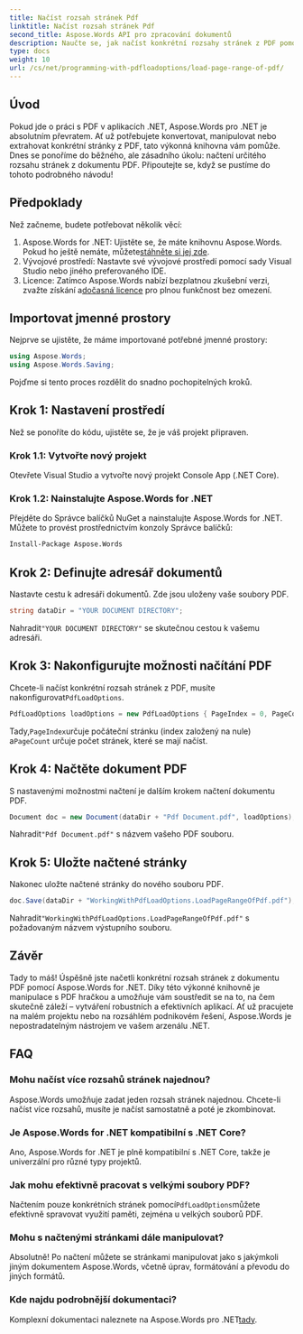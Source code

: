 ```yaml
---
title: Načíst rozsah stránek Pdf
linktitle: Načíst rozsah stránek Pdf
second_title: Aspose.Words API pro zpracování dokumentů
description: Naučte se, jak načíst konkrétní rozsahy stránek z PDF pomocí Aspose.Words for .NET v tomto komplexním, podrobném tutoriálu. Ideální pro .NET vývojáře.
type: docs
weight: 10
url: /cs/net/programming-with-pdfloadoptions/load-page-range-of-pdf/
---
```

## Úvod

Pokud jde o práci s PDF v aplikacích .NET, Aspose.Words pro .NET je absolutním převratem. Ať už potřebujete konvertovat, manipulovat nebo extrahovat konkrétní stránky z PDF, tato výkonná knihovna vám pomůže. Dnes se ponoříme do běžného, ale zásadního úkolu: načtení určitého rozsahu stránek z dokumentu PDF. Připoutejte se, když se pustíme do tohoto podrobného návodu!

## Předpoklady

Než začneme, budete potřebovat několik věcí:

1. Aspose.Words for .NET: Ujistěte se, že máte knihovnu Aspose.Words. Pokud ho ještě nemáte, můžete[stáhněte si jej zde](https://releases.aspose.com/words/net/).
2. Vývojové prostředí: Nastavte své vývojové prostředí pomocí sady Visual Studio nebo jiného preferovaného IDE.
3.  Licence: Zatímco Aspose.Words nabízí bezplatnou zkušební verzi, zvažte získání a[dočasná licence](https://purchase.aspose.com/temporary-license/) pro plnou funkčnost bez omezení.

## Importovat jmenné prostory

Nejprve se ujistěte, že máme importované potřebné jmenné prostory:

```csharp
using Aspose.Words;
using Aspose.Words.Saving;
```

Pojďme si tento proces rozdělit do snadno pochopitelných kroků. 

## Krok 1: Nastavení prostředí

Než se ponoříte do kódu, ujistěte se, že je váš projekt připraven.

### Krok 1.1: Vytvořte nový projekt
Otevřete Visual Studio a vytvořte nový projekt Console App (.NET Core).

### Krok 1.2: Nainstalujte Aspose.Words for .NET
Přejděte do Správce balíčků NuGet a nainstalujte Aspose.Words for .NET. Můžete to provést prostřednictvím konzoly Správce balíčků:

```sh
Install-Package Aspose.Words
```

## Krok 2: Definujte adresář dokumentů

Nastavte cestu k adresáři dokumentů. Zde jsou uloženy vaše soubory PDF.

```csharp
string dataDir = "YOUR DOCUMENT DIRECTORY";
```

 Nahradit`"YOUR DOCUMENT DIRECTORY"` se skutečnou cestou k vašemu adresáři.

## Krok 3: Nakonfigurujte možnosti načítání PDF

 Chcete-li načíst konkrétní rozsah stránek z PDF, musíte nakonfigurovat`PdfLoadOptions`.

```csharp
PdfLoadOptions loadOptions = new PdfLoadOptions { PageIndex = 0, PageCount = 1 };
```

 Tady,`PageIndex`určuje počáteční stránku (index založený na nule) a`PageCount` určuje počet stránek, které se mají načíst.

## Krok 4: Načtěte dokument PDF

S nastavenými možnostmi načtení je dalším krokem načtení dokumentu PDF.

```csharp
Document doc = new Document(dataDir + "Pdf Document.pdf", loadOptions);
```

 Nahradit`"Pdf Document.pdf"` s názvem vašeho PDF souboru.

## Krok 5: Uložte načtené stránky

Nakonec uložte načtené stránky do nového souboru PDF.

```csharp
doc.Save(dataDir + "WorkingWithPdfLoadOptions.LoadPageRangeOfPdf.pdf");
```

 Nahradit`"WorkingWithPdfLoadOptions.LoadPageRangeOfPdf.pdf"` s požadovaným názvem výstupního souboru.

## Závěr

Tady to máš! Úspěšně jste načetli konkrétní rozsah stránek z dokumentu PDF pomocí Aspose.Words for .NET. Díky této výkonné knihovně je manipulace s PDF hračkou a umožňuje vám soustředit se na to, na čem skutečně záleží – vytváření robustních a efektivních aplikací. Ať už pracujete na malém projektu nebo na rozsáhlém podnikovém řešení, Aspose.Words je nepostradatelným nástrojem ve vašem arzenálu .NET.

## FAQ

### Mohu načíst více rozsahů stránek najednou?
Aspose.Words umožňuje zadat jeden rozsah stránek najednou. Chcete-li načíst více rozsahů, musíte je načíst samostatně a poté je zkombinovat.

### Je Aspose.Words for .NET kompatibilní s .NET Core?
Ano, Aspose.Words for .NET je plně kompatibilní s .NET Core, takže je univerzální pro různé typy projektů.

### Jak mohu efektivně pracovat s velkými soubory PDF?
 Načtením pouze konkrétních stránek pomocí`PdfLoadOptions`můžete efektivně spravovat využití paměti, zejména u velkých souborů PDF.

### Mohu s načtenými stránkami dále manipulovat?
Absolutně! Po načtení můžete se stránkami manipulovat jako s jakýmkoli jiným dokumentem Aspose.Words, včetně úprav, formátování a převodu do jiných formátů.

### Kde najdu podrobnější dokumentaci?
 Komplexní dokumentaci naleznete na Aspose.Words pro .NET[tady](https://reference.aspose.com/words/net/).


